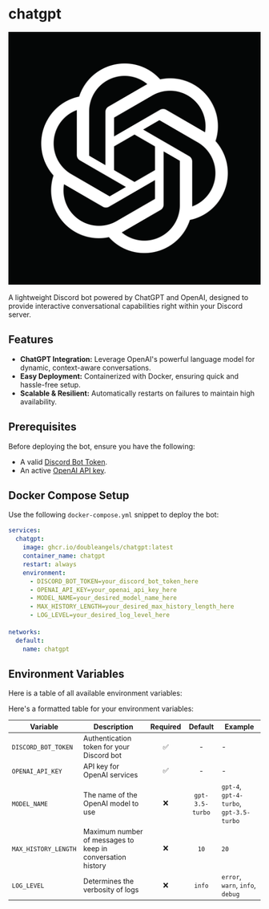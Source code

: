 # chatgpt

![Logo](logo.png)

A lightweight Discord bot powered by ChatGPT and OpenAI, designed to provide interactive conversational capabilities right within your Discord server.

## Features

- **ChatGPT Integration:** Leverage OpenAI's powerful language model for dynamic, context-aware conversations.
- **Easy Deployment:** Containerized with Docker, ensuring quick and hassle-free setup.
- **Scalable & Resilient:** Automatically restarts on failures to maintain high availability.

## Prerequisites

Before deploying the bot, ensure you have the following:

- A valid [Discord Bot Token](https://discord.com/developers/applications).
- An active [OpenAI API key](https://platform.openai.com/overview).

## Docker Compose Setup

Use the following `docker-compose.yml` snippet to deploy the bot:

```yaml
services:
  chatgpt:
    image: ghcr.io/doubleangels/chatgpt:latest
    container_name: chatgpt
    restart: always
    environment:
      - DISCORD_BOT_TOKEN=your_discord_bot_token_here
      - OPENAI_API_KEY=your_openai_api_key_here
      - MODEL_NAME=your_desired_model_name_here
      - MAX_HISTORY_LENGTH=your_desired_max_history_length_here
      - LOG_LEVEL=your_desired_log_level_here

networks:
  default:
    name: chatgpt
```

## Environment Variables

Here is a table of all available environment variables:

Here's a formatted table for your environment variables:

| Variable | Description | Required | Default | Example |
| --- | --- | :---: | :---: | --- |
| `DISCORD_BOT_TOKEN` | Authentication token for your Discord bot | ✅ | - | - |
| `OPENAI_API_KEY` | API key for OpenAI services | ✅ | - | - |
| `MODEL_NAME` | The name of the OpenAI model to use | ❌ | `gpt-3.5-turbo` | `gpt-4`, `gpt-4-turbo`, `gpt-3.5-turbo` |
| `MAX_HISTORY_LENGTH` | Maximum number of messages to keep in conversation history | ❌ | `10` | `20` |
| `LOG_LEVEL` | Determines the verbosity of logs | ❌ | `info` | `error`, `warn`, `info`, `debug` |